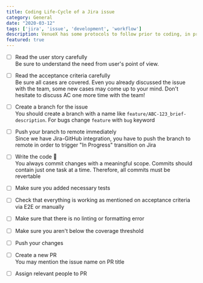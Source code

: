```yaml
---
title: Coding Life-Cycle of a Jira issue
category: General
date: "2020-03-12"
tags: ['jira', 'issue', 'development', 'workflow']
description: VenueX has some protocols to follow prior to coding, in progress and afterwards of coding as well.
featured: true
---
```


- [ ] Read the user story carefully  
Be sure to understand the need from user's point of view.

- [ ] Read the acceptance criteria carefully  
Be sure all cases are covered. Even you already discussed the issue with the team, some new cases may come up to your mind. Don't hesitate to discuss AC one more time with the team!

- [ ] Create a branch for the issue  
You should create a branch with a name like `feature/ABC-123_brief-description`. For bugs change `feature` with `bug` keyword

- [ ] Push your branch to remote immediately   
Since we have Jira-GitHub integration, you have to push the branch to remote in order to trigger "In Progress" transition on Jira

- [ ] Write the code 👊  
You always commit changes with a meaningful scope. Commits should contain just one task at a time. Therefore, all commits must be revertable

- [ ] Make sure you added necessary tests

- [ ] Check that everything is working as mentioned on acceptance criteria via E2E or manually  

- [ ] Make sure that there is no linting or formatting error

- [ ] Make sure you aren't below the coverage threshold

- [ ] Push your changes

- [ ] Create a new PR  
You may mention the issue name on PR title

- [ ] Assign relevant people to PR
